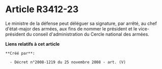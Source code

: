 # Article R3412-23

Le ministre de la défense peut déléguer sa signature, par arrêté, au chef d'état-major des armées, aux fins de nommer le
président et le vice-président du conseil d'administration du Cercle national des armées.

**Liens relatifs à cet article**

	**Créé par**:

	  - Décret n°2008-1219 du 25 novembre 2008 - art. (V)
